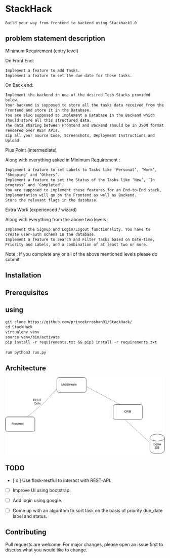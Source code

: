 **StackHack**
=============


    Build your way from frontend to backend using Stackhack1.0




**problem statement description**
---------------------------------

Minimum Requirement (entry level)

On Front End:

    Implement a feature to add Tasks.
    Implement a feature to set the due date for these tasks.

On Back end:

    Implement the backend in one of the desired Tech-Stacks provided below.
    Your backend is supposed to store all the tasks data received from the Frontend and store it in the Database.
    You are also supposed to implement a Database in the Backend which should store all this structured data.
    The data sharing between Frontend and Backend should be in JSON format rendered over REST APIs.
    Zip all your Source Code, Screenshots, Deployment Instructions and Upload.

Plus Point (intermediate)

Along with everything asked in Minimum Requirement :

    Implement a feature to set Labels to Tasks like ‘Personal’, ‘Work’, ‘Shopping’ and ‘Others’.
    Implement a feature to set the Status of the Tasks like ‘New’, ‘In progress’ and ‘Completed’.
    You are supposed to implement these features for an End-to-End stack, implementation will go on the Frontend as well as Backend.
    Store the relevant flags in the database.

Extra Work (experienced / wizard)

Along with everything from the above two levels :

    Implement the Signup and Login/Logout functionality. You have to create user-auth schema in the database.
    Implement a feature to Search and Filter Tasks based on Date-time, Priority and Labels, and a combination of at least two or more.

Note : If you complete any or all of the above mentioned levels please do submit.





**Installation**
-----------------






**Prerequisites**
------------------





**using**
--------


    git clone https://github.com/princekrroshan01/StackHack/
    cd StackHack
    virtualenv venv
    source venv/bin/activate
    pip install -r requirements.txt && pip3 install -r requirements.txt

    run python3 run.py




**Architecture**
----------------
![StackHack](StackHack.png)



**TODO**
--------

- [ x ] Use flask-restful to interact with REST-API.
- [ ] Improve UI using bootstrap.
- [ ] Add login using google.
- [ ] Come up with an algorithm to sort task on the basis of priority due_date label and status.


**Contributing**
----------------
Pull requests are welcome. For major changes, please open an issue first to discuss what you would like to change.


